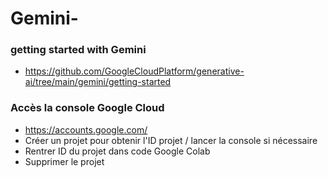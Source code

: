 # Gemini-


### getting started with Gemini 
- https://github.com/GoogleCloudPlatform/generative-ai/tree/main/gemini/getting-started

### Accès la console Google Cloud 
- https://accounts.google.com/
- Créer un projet pour obtenir l'ID projet / lancer la console si nécessaire 
- Rentrer ID du projet dans code Google Colab
- Supprimer le projet
  

  
